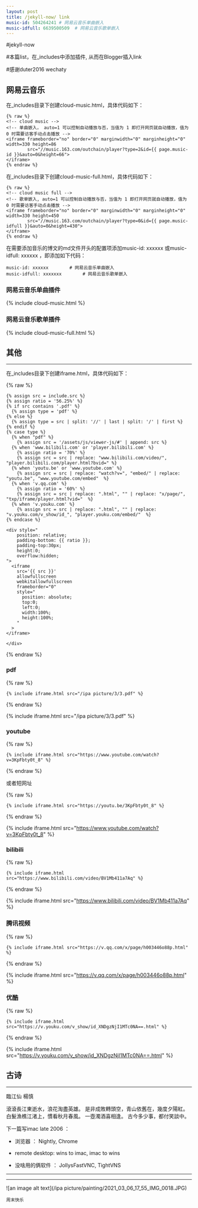 ```yaml
---
layout: post
title: /jekyll-now/ link
music-id: 504264241 # 网易云音乐单曲嵌入
music-idfull: 6639500509  # 网易云音乐歌单嵌入
---
```

#jekyll-now

#本篇list，在_includes中添加插件, 从而在Blogger插入link

#感谢duter2016 wechaty 


## 网易云音乐 ##

在_includes目录下创建cloud-music.html，具体代码如下：

```
{% raw %}
<!-- cloud music -->
<!-- 单曲嵌入， auto=1 可以控制自动播放与否，当值为 1 即打开网页就自动播放，值为 0 时需要访客手动点击播放 -->
<iframe frameborder="no" border="0" marginwidth="0" marginheight="0" width=330 height=86
        src="//music.163.com/outchain/player?type=2&id={{ page.music-id }}&auto=0&height=66">
</iframe>
{% endraw %}
```

在_includes目录下创建cloud-music-full.html，具体代码如下：

```
{% raw %}
<!-- cloud music full -->
<!-- 歌单嵌入, auto=1 可以控制自动播放与否，当值为 1 即打开网页就自动播放，值为 0 时需要访客手动点击播放 -->
<iframe frameborder="no" border="0" marginwidth="0" marginheight="0" width=330 height=450
        src="//music.163.com/outchain/player?type=0&id={{ page.music-idfull }}&auto=0&height=430">
</iframe>
{% endraw %}
```

在需要添加音乐的博文的md文件开头的配置项添加music-id: xxxxxx 或music-idfull: xxxxxx ，即添加如下代码：

```
music-id: xxxxxx        # 网易云音乐单曲嵌入
music-idfull: xxxxxxx        # 网易云音乐歌单嵌入
```

### 网易云音乐单曲插件


{% include cloud-music.html %}

### 网易云音乐歌单插件



{% include cloud-music-full.html %}




## 其他 ##
----

在_includes目录下创建iframe.html，具体代码如下：

{% raw %}

```liquid
{% assign src = include.src %}
{% assign ratio = '56.25%' %}
{% if src contains '.pdf' %}
  {% assign type = 'pdf' %}
{% else %}
  {% assign type = src | split: '//' | last | split: '/' | first %}
{% endif %}
{% case type %}
  {% when "pdf" %}
    {% assign src = '/assets/js/viewer-js/#' | append: src %}
  {% when 'www.bilibili.com' or 'player.bilibili.com' %}
    {% assign ratio = '70%' %}
    {% assign src = src | replace: "www.bilibili.com/video/", "player.bilibili.com/player.html?bvid=" %}
  {% when 'youtu.be' or 'www.youtube.com' %}
    {% assign src = src | replace: "watch?v=", "embed/" | replace: "youtu.be", "www.youtube.com/embed"  %}
  {% when 'v.qq.com' %}
    {% assign ratio = '60%' %}
    {% assign src = src | replace: ".html", "" | replace: "x/page/", "txp/iframe/player.html?vid="  %}
  {% when 'v.youku.com' %}
    {% assign src = src | replace: ".html", "" | replace: "v.youku.com/v_show/id_", "player.youku.com/embed/"  %}
{% endcase %}

<div style="
    position: relative;
    padding-bottom: {{ ratio }};
    padding-top:30px;
    height:0;
    overflow:hidden;
">
  <iframe
    src='{{ src }}'
    allowfullscreen
    webkitallowfullscreen
    frameborder="0"
    style="
      position: absolute;
      top:0;
      left:0;
      width:100%;
      height:100%;
    "
  >
</iframe>

</div>
```

{% endraw %}

### pdf

{% raw %}

```liquid
{% include iframe.html src="/ipa picture/3/3.pdf" %}
```

{% endraw %}

{% include iframe.html src="/ipa picture/3/3.pdf" %}

### youtube

{% raw %}

```liquid
{% include iframe.html src="https://www.youtube.com/watch?v=3KpFbty0t_8" %}
```

{% endraw %}

或者短网址

{% raw %}

```liquid
{% include iframe.html src="https://youtu.be/3KpFbty0t_8" %}
```

{% endraw %}

{% include iframe.html src="https://www.youtube.com/watch?v=3KpFbty0t_8" %}

### bilibili

{% raw %}

```liquid
{% include iframe.html src="https://www.bilibili.com/video/BV1Mb411a7Aq" %}
```

{% endraw %}


{% include iframe.html src="https://www.bilibili.com/video/BV1Mb411a7Aq" %}

### 腾讯视频

{% raw %}

```liquid
{% include iframe.html src="https://v.qq.com/x/page/h003446o88p.html" %}
```

{% endraw %}

{% include iframe.html src="https://v.qq.com/x/page/h003446o88p.html" %}

### 优酷

{% raw %}

```liquid
{% include iframe.html src="https://v.youku.com/v_show/id_XNDgzNjI1MTc0NA==.html" %}
```

{% endraw %}

{% include iframe.html src="https://v.youku.com/v_show/id_XNDgzNjI1MTc0NA==.html" %}




## 古诗 ##
----
臨江仙 楊慎

滾滾長江東逝水，浪花淘盡英雄。
是非成敗轉頭空，青山依舊在，幾度夕陽紅。
白髮漁樵江渚上，慣看秋月春風。
一壺濁酒喜相逢。
古今多少事，都付笑談中。


下一篇写imac late 2006 ：

* 浏览器 ： Nightly, Chrome

* remote desktop: wins to imac, imac to wins

* 没啥用的俩软件 ： JollysFastVNC, TightVNS

----
****

![an image alt text](/ipa picture/painting/2021_03_06_17_55_IMG_0018.JPG)

`周末快乐`
